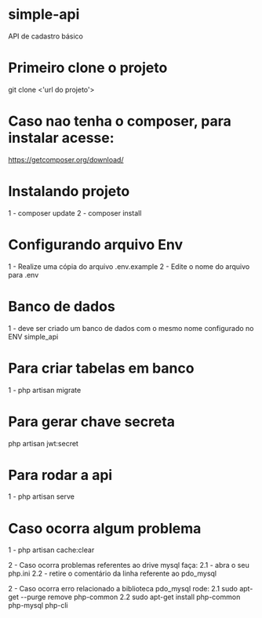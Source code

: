 # simple-api
API de cadastro básico

# Primeiro clone o projeto
git clone <'url do projeto'>

# Caso nao tenha o composer, para instalar acesse:
https://getcomposer.org/download/

# Instalando projeto
1 - composer update 
2 - composer install

# Configurando arquivo Env
1 - Realize uma cópia do arquivo .env.example
2 - Edite o nome do arquivo para .env

# Banco de dados
1 - deve ser criado um banco de dados com o mesmo nome configurado no ENV simple_api
# Para criar tabelas em banco
1 - php artisan migrate

# Para gerar chave secreta
php artisan jwt:secret

# Para rodar a api
1 - php artisan serve 

# Caso ocorra algum problema 
1 - php artisan cache:clear

2 - Caso ocorra problemas referentes ao drive mysql faça:
 2.1 - abra o seu php.ini 
 2.2 - retire o comentário da linha referente ao pdo_mysql 

2 - Caso ocorra erro relacionado a biblioteca pdo_mysql rode:
    2.1 sudo apt-get --purge remove php-common
    2.2 sudo apt-get install php-common php-mysql php-cli
